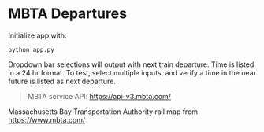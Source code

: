 # MBTA Departures

Initialize app with:
```
python app.py
```

Dropdown bar selections will output with next train departure.  Time is listed in a 24 hr format. To test, select multiple inputs, and verify a time in the near future is listed as next departure.


> MBTA service API: https://api-v3.mbta.com/

Massachusetts Bay Transportation Authority rail map from https://www.mbta.com/